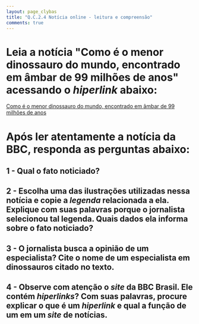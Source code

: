 ```yaml
---
layout: page_clybas
title: "Q.C.2.4 Notícia online - leitura e compreensão"
comments: true
---
```


# Leia a notícia "Como é o menor dinossauro do mundo, encontrado em âmbar de 99 milhões de anos" acessando o *hiperlink* abaixo:

[Como é o menor dinossauro do mundo, encontrado em âmbar de 99 milhões de anos](https://www.bbc.com/portuguese/geral-51860287)

# Após ler atentamente a notícia da BBC, responda as perguntas abaixo:


## 1 - Qual o fato noticiado?

## 2 - Escolha uma das ilustrações utilizadas nessa notícia e copie a *legenda* relacionada a ela. Explique com suas palavras porque o jornalista selecionou tal legenda. Quais dados ela informa sobre o fato noticiado?

## 3 - O jornalista busca a opinião de um especialista? Cite o nome de um especialista em dinossauros citado no texto.

## 4 - Observe com atenção o *site* da BBC Brasil. Ele contém *hiperlinks*? Com suas palavras, procure explicar o que é um *hiperlink* e qual a função de um em um *site* de notícias.

